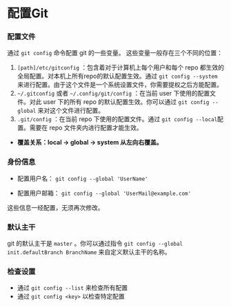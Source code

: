 # 配置Git

### **配置文件**

通过 `git config` 命令配置 git 的一些变量。 这些变量一般存在三个不同的位置：
1. `[path]/etc/gitconfig` ：包含着对于计算机上每个用户和每个 repo 都生效的全局配置。对本机上所有repo的默认配置生效。通过 `git config --system` 来进行配置。由于这个文件是一个系统设置文件，你需要提权之后方能配置。
2. `~/.gitconfig` 或者 `~/.config/git/config` ：在当前 user 下使用的配置文件。对此 user 下的所有 repo 的默认配置生效。你可以通过 `git config --global` 来对这个文件进行配置。
3. `.git/config` ：在当前 repo 下使用的配置文件。通过 `git config --local`配置。需要在 repo 文件夹内进行配置才能生效。

+ **覆盖关系：local -> global -> system 从左向右覆盖。**

### **身份信息**

* 配置用户名： `git config --global 'UserName'`
  
* 配置用户邮箱： `git config --global 'UserMail@example.com'`
  
这些信息一经配置，无须再次修改。

### **默认主干**
        
git 的默认主干是 `master` 。你可以通过指令 `git config --global init.defaultBranch BranchName` 来自定义默认主干的名称。

### **检查设置**

* 通过 `git config --list` 来检查所有配置
* 通过 `git config <key>`  以检查特定配置